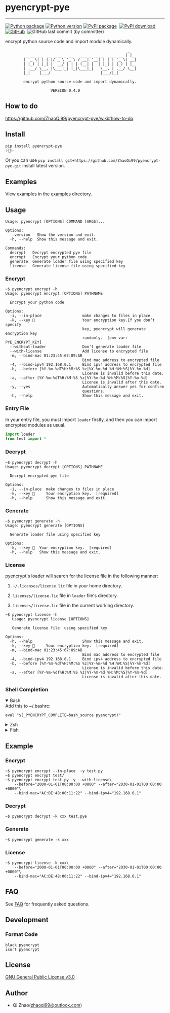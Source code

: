 # pyencrypt-pye 

---
[![Python package](https://github.com/ZhaoQi99/pyencrypt-pye/actions/workflows/main.yml/badge.svg?branch=main)](https://github.com/ZhaoQi99/pyencrypt-pye/actions/workflows/main.yml)
[![Python version](https://img.shields.io/pypi/pyversions/pyencrypt-pye.svg?logo=python)](https://pypi.python.org/pypi/pyencrypt-pye)
[![PyPI package](https://img.shields.io/pypi/v/pyencrypt-pye.svg)](https://pypi.python.org/pypi/pyencrypt-pye) 
[![PyPI download](https://img.shields.io/pypi/dm/pyencrypt-pye.svg)](https://pypi.python.org/pypi/pyencrypt-pye)
[![GitHub](https://img.shields.io/github/license/ZhaoQi99/pyencrypt-pye)](https://github.com/ZhaoQi99/pyencrypt-pye/blob/main/LICENSE) 
![GitHub last commit (by committer)](https://img.shields.io/github/last-commit/ZhaoQi99/pyencrypt-pye) 


encrypt python source code and import module dynamically.

```
                                                      _
         _ __  _   _  ___ _ __   ___ _ __ _   _ _ __ | |_
        | '_ \| | | |/ _ \ '_ \ / __| '__| | | | '_ \| __|
        | |_) | |_| |  __/ | | | (__| |  | |_| | |_) | |_
        | .__/ \__, |\___|_| |_|\___|_|   \__, | .__/ \__|
        |_|    |___/                      |___/|_|

        encrypt python source code and import dynamically.

                    VERSION 0.4.0
```
## How to do
https://github.com/ZhaoQi99/pyencrypt-pye/wiki#how-to-do

## Install

```bash
pip install pyencrypt-pye
✨🍰✨
```
Or you can use `pip install git+https://github.com/ZhaoQi99/pyencrypt-pye.git` install latest version.

## Examples
View examples in the [examples](./examples) directory.

## Usage

```shell
Usage: pyencrypt [OPTIONS] COMMAND [ARGS]...

Options:
  --version   Show the version and exit.
  -h, --help  Show this message and exit.

Commands:
  decrypt   Decrypt encrypted pye file
  encrypt   Encrypt your python code
  generate  Generate loader file using specified key
  license   Generate license file using specified key
```

### Encrypt

```shell
~$ pyencrypt encrypt -h
Usage: pyencrypt encrypt [OPTIONS] PATHNAME

  Encrypt your python code

Options:
  -i, --in-place                  make changes to files in place
  -k, --key 🔑                     Your encryption key.If you don‘t specify
                                  key, pyencrypt will generate encryption key
                                  randomly.  [env var: PYE_ENCRYPT_KEY]
  --without-loader                Don't generate loader file
  --with-license                  Add license to encrypted file
  -m, --bind-mac 01:23:45:67:89:AB
                                  Bind mac address to encrypted file
  -4, --bind-ipv4 192.168.0.1     Bind ipv4 address to encrypted file
  -b, --before [%Y-%m-%dT%H:%M:%S %z|%Y-%m-%d %H:%M:%S|%Y-%m-%d]
                                  License is invalid before this date.
  -a, --after [%Y-%m-%dT%H:%M:%S %z|%Y-%m-%d %H:%M:%S|%Y-%m-%d]
                                  License is invalid after this date.
  -y, --yes                       Automatically answer yes for confirm
                                  questions.
  -h, --help                      Show this message and exit.
```

### Entry File

In your entry file, you must import `loader` firstly, and then you can import encrypted modules as usual.

```python
import loader
from test import *
```

### Decrypt

```shell
~$ pyencrypt decrypt -h
Usage: pyencrypt decrypt [OPTIONS] PATHNAME

  Decrypt encrypted pye file

Options:
  -i, --in-place  make changes to files in place
  -k, --key 🔑     Your encryption key.  [required]
  -h, --help      Show this message and exit.
```

### Generate

```shell
~$ pyencrypt generate -h
Usage: pyencrypt generate [OPTIONS]

  Generate loader file using specified key

Options:
  -k, --key 🔑  Your encryption key.  [required]
  -h, --help   Show this message and exit.
```

### License

pyencrypt's loader will search for the license file in the following manner:

1. `~/.licenses/license.lic` file in your home directory.

2. `licenses/license.lic` file in `loader` file's directory.

3. `licenses/license.lic` file in the current working directory.

```shell
~$ pyencrypt license -h
   Usage: pyencrypt license [OPTIONS]

   Generate license file  using specified key

Options:
  -h, --help                      Show this message and exit.
  -k, --key 🔑     Your encryption key.  [required]
  -m, --bind-mac 01:23:45:67:89:AB
                                  Bind mac address to encrypted file
  -4, --bind-ipv4 192.168.0.1     Bind ipv4 address to encrypted file
  -b, --before [%Y-%m-%dT%H:%M:%S %z|%Y-%m-%d %H:%M:%S|%Y-%m-%d]
                                  License is invalid before this date.
  -a, --after [%Y-%m-%dT%H:%M:%S %z|%Y-%m-%d %H:%M:%S|%Y-%m-%d]
                                  License is invalid after this date.
```

### Shell Completion

<details open>
<summary>Bash</summary>
Add this to ~/.bashrc:

```shell
eval "$(_PYENCRYPT_COMPLETE=bash_source pyencrypt)"
```
</details>

<details>
<summary>Zsh</summary>
Add this to ~/.zshrc:

```shell
eval "$(_PYENCRYPT_COMPLETE=zsh_source pyencrypt)"
```
</details>

<details>
<summary>Fish</summary>
Add this to ~/.config/fish/completions/foo-bar.fish:

```shell
eval (env _PYENCRYPT_COMPLETE=fish_source pyencrypt)
```
</details>

## Example

### Encrypt

```shell
~$ pyencrypt encrypt --in-place  -y test.py
~$ pyencrypt encrypt test/
~$ pyencrypt encrypt test.py -y --with-license\
    --before="2000-01-01T00:00:00 +0800" --after="2030-01-01T00:00:00 +0800"\
    --bind-mac="AC:DE:48:00:11:22" --bind-ipv4="192.168.0.1"
```

### Decrypt

```shell
~$ pyencrypt decrypt -k xxx test.pye
```

### Generate

```shell
~$ pyencrypt generate -k xxx
```

### License

```shell
~$ pyencrypt license -k xxx\
    --before="2000-01-01T00:00:00 +0800" --after="2030-01-01T00:00:00 +0800"\
    --bind-mac="AC:DE:48:00:11:22" --bind-ipv4="192.168.0.1"
```
## FAQ

See [FAQ](FAQ.md) for frequently asked questions.

## Development

### Format Code

```shell
black pyencrypt 
isort pyencrypt
```

## License

[GNU General Public License v3.0](https://github.com/ZhaoQi99/pyencrypt-pye/blob/main/LICENSE)

## Author

* Qi Zhao([zhaoqi99@outlook.com](mailto:zhaoqi99@outlook.com))
